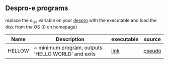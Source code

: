 ## Despro-e programs
replace the d<sub>isk</sub> variable on your [despro](https://www.desmos.com/calculator/txzhdy0s7u) with the executable and load the disk from the OS (0 on homepage)


| Name   | Description                                        | executable        | source                |
| -      | -                                                  | -                 | -                     |
| HELLOW | ~ minimum program, outputs 'HELLO WORLD' and exits | [link](hellow.dp) | [pseudo](hellow.asm)  |
